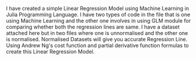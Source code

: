 I have created a simple Linear Regression Model using Machine Learning in Julia Programming Language. I have two types of code in the file that is one using Machine Learning and the other one involves in using GLM module for comparing whether both the regression lines are same. I have a dataset attached here but in two files where one is unnormalised and the other one is normalised. Normalised Datasets will give you accurate Regression Line. Using Andrew Ng's cost function and partial derivative function formulas to create this Linear Regression Model.
